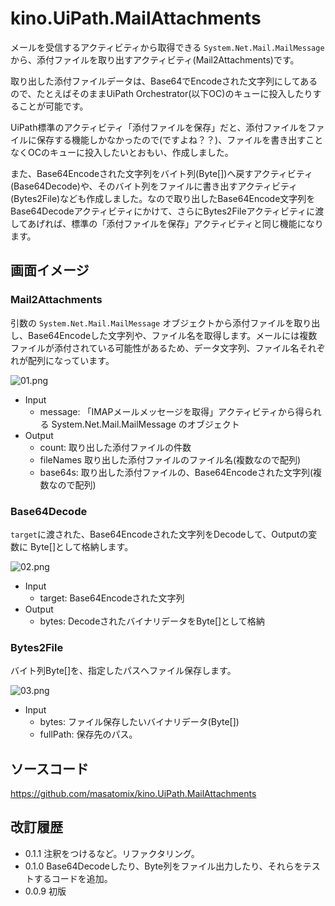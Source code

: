 # kino.UiPath.MailAttachments

メールを受信するアクティビティから取得できる ``System.Net.Mail.MailMessage`` から、添付ファイルを取り出すアクティビティ(Mail2Attachments)です。

取り出した添付ファイルデータは、Base64でEncodeされた文字列にしてあるので、たとえばそのままUiPath Orchestrator(以下OC)のキューに投入したりすることが可能です。

UiPath標準のアクティビティ「添付ファイルを保存」だと、添付ファイルをファイルに保存する機能しかなかったので(ですよね？？)、ファイルを書き出すことなくOCのキューに投入したいとおもい、作成しました。

また、Base64Encodeされた文字列をバイト列(Byte[])へ戻すアクティビティ(Base64Decode)や、そのバイト列をファイルに書き出すアクティビティ(Bytes2File)なども作成しました。なので取り出したBase64Encode文字列をBase64Decodeアクティビティにかけて、さらにBytes2Fileアクティビティに渡してあげれば、標準の「添付ファイルを保存」アクティビティと同じ機能になります。


## 画面イメージ

### Mail2Attachments

引数の ``System.Net.Mail.MailMessage`` オブジェクトから添付ファイルを取り出し、Base64Encodeした文字列や、ファイル名を取得します。メールには複数ファイルが添付されている可能性があるため、データ文字列、ファイル名それぞれが配列になっています。

![01.png](https://qiita-image-store.s3.ap-northeast-1.amazonaws.com/0/73777/311813b7-f343-926c-ef18-e7ad66ee1486.png)

- Input
    - message: 「IMAPメールメッセージを取得」アクティビティから得られる System.Net.Mail.MailMessage のオブジェクト
- Output
    - count: 取り出した添付ファイルの件数
    - fileNames 取り出した添付ファイルのファイル名(複数なので配列)
    - base64s: 取り出した添付ファイルの、Base64Encodeされた文字列(複数なので配列)


### Base64Decode

``target``に渡された、Base64Encodeされた文字列をDecodeして、Outputの変数に Byte[]として格納します。

![02.png](https://qiita-image-store.s3.ap-northeast-1.amazonaws.com/0/73777/1cc4d836-3ce9-7683-9047-7f30dd39e225.png)


- Input
    - target: Base64Encodeされた文字列
- Output
    - bytes: DecodeされたバイナリデータをByte[]として格納


### Bytes2File

バイト列Byte[]を、指定したパスへファイル保存します。

![03.png](https://qiita-image-store.s3.ap-northeast-1.amazonaws.com/0/73777/3acfeb84-f81a-c94f-a8a3-ca1324d80adf.png)

- Input
    - bytes: ファイル保存したいバイナリデータ(Byte[])
    - fullPath: 保存先のパス。


## ソースコード

https://github.com/masatomix/kino.UiPath.MailAttachments
    

## 改訂履歴

- 0.1.1 注釈をつけるなど。リファクタリング。
- 0.1.0 Base64Decodeしたり、Byte列をファイル出力したり、それらをテストするコードを追加。
- 0.0.9 初版

